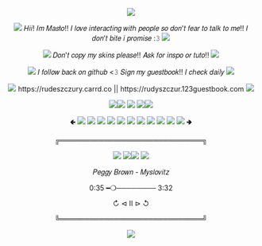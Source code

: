 <p align="center">
<img src=https://pixelsafari.neocities.org/dividers/bow/black.png>
<div align="center">
<p>  <img src=https://pixelsafari.neocities.org/favicon/fashion/bow/black5.png> 𝐻𝑖𝑖! 𝐼𝑚 𝑀𝑎𝑠ł𝑜!! 𝐼 𝑙𝑜𝑣𝑒 𝑖𝑛𝑡𝑒𝑟𝑎𝑐𝑡𝑖𝑛𝑔 𝑤𝑖𝑡ℎ 𝑝𝑒𝑜𝑝𝑙𝑒 𝑠𝑜 𝑑𝑜𝑛'𝑡 𝑓𝑒𝑎𝑟 𝑡𝑜 𝑡𝑎𝑙𝑘 𝑡𝑜 𝑚𝑒!! 𝐼 𝑑𝑜𝑛'𝑡 𝑏𝑖𝑡𝑒 𝑖 𝑝𝑟𝑜𝑚𝑖𝑠𝑒 :𝟹 <img src=https://pixelsafari.neocities.org/favicon/fashion/bow/black5.png> <p/>
<p> <img src=https://pixelsafari.neocities.org/favicon/fashion/bow/black5.png> 𝐷𝑜𝑛'𝑡 𝑐𝑜𝑝𝑦 𝑚𝑦 𝑠𝑘𝑖𝑛𝑠 𝑝𝑙𝑒𝑎𝑠𝑒!! 𝐴𝑠𝑘 𝑓𝑜𝑟 𝑖𝑛𝑠𝑝𝑜 𝑜𝑟 𝑡𝑢𝑡𝑜!! <img src=https://pixelsafari.neocities.org/favicon/fashion/bow/black5.png> <p/>
<p> <img src=https://pixelsafari.neocities.org/favicon/fashion/bow/black5.png> 𝐼 𝑓𝑜𝑙𝑙𝑜𝑤 𝑏𝑎𝑐𝑘 𝑜𝑛 𝑔𝑖𝑡ℎ𝑢𝑏 <𝟹 𝑆𝑖𝑔𝑛 𝑚𝑦 𝑔𝑢𝑒𝑠𝑡𝑏𝑜𝑜𝑘!! 𝐼 𝑐ℎ𝑒𝑐𝑘 𝑑𝑎𝑖𝑙𝑦 <img src=https://pixelsafari.neocities.org/favicon/fashion/bow/black5.png> <p/>
<p> <img src=https://pixelsafari.neocities.org/favicon/fashion/bow/black5.png> https://rudeszczury.carrd.co || https://rudyszczur.123guestbook.com <img src=https://pixelsafari.neocities.org/favicon/fashion/bow/black5.png> <p/>
<p align="center">
<img src=https://pixelsafari.neocities.org/dividers/plant/rose.gif><img src=https://pixelsafari.neocities.org/dividers/plant/rose.gif> <img src=https://gifcity.carrd.co/assets/images/gallery94/7a670b97.gif?v=7421cb56> <img src=https://pixelsafari.neocities.org/dividers/plant/rose.gif><img src=https://pixelsafari.neocities.org/dividers/plant/rose.gif>
<p align="center">
🢀  <img src=https://media.discordapp.net/attachments/684498367274811409/1189274938616586321/ab1.png?ex=659d9199&is=658b1c99&hm=623e73b2725a57cf32662ff6141ea99a1bd51c5c2c3077ecea2058d83584568a&=&format=webp&quality=lossless&width=25&height=25> 
<img src=https://media.discordapp.net/attachments/684498367274811409/1189274938876637275/mys.png?ex=659d9199&is=658b1c99&hm=e7136ba86e48fc5691e11e83b7b19937302883a413d3c847e147950268483edb&=&format=webp&quality=lossless&width=40&height=40> 
<img src=https://media.discordapp.net/attachments/684498367274811409/1189274939430281329/pp.png?ex=659d9199&is=658b1c99&hm=d00595c18c13a896552c03bfc633cb88f7d0a25950e1b5f900e8424508c1b353&=&format=webp&quality=lossless&width=55&height=55> 
<img src=https://media.discordapp.net/attachments/684498367274811409/1189274939728081158/tc.png?ex=659d9199&is=658b1c99&hm=999a960b5b03ce3ea029f1004dc3436361745e770bf9de57330cfccf47628da1&=&format=webp&quality=lossless&width=65&height=65> 
<img src=https://media.discordapp.net/attachments/684498367274811409/1189275172201566340/mcr.png?ex=659d91d0&is=658b1cd0&hm=41ce714357f82fd701b485dfb9ee5b08675d5ae1fb8799762af5db621dd99e70&=&format=webp&quality=lossless&width=72&height=72>
<img src=https://media.discordapp.net/attachments/684498367274811409/1189274939182829670/mys2.png?ex=659d9199&is=658b1c99&hm=5bf406f4195e54c25bb488a09b4a9e48235972b48303802a8e1d962129c8afc4&=&format=webp&quality=lossless&width=87&height=87> 
<img src=https://media.discordapp.net/attachments/684498367274811409/1189295643060084746/mcr2.png?ex=659da4e1&is=658b2fe1&hm=87f47ecc05d505a4b1916c034889517a5fa34af0d2f8b2eab0cbd70f56c1c067&=&format=webp&quality=lossless&width=72&height=72>
<img src=https://media.discordapp.net/attachments/872217789589504031/1189305027576221696/abb.png?ex=659dad9e&is=658b389e&hm=5d7486fc3c267129e6fcf56956d46420f37713bb852a3d1a7361a9d214500944&=&format=webp&quality=lossless&width=65&height=65> 
<img src=https://media.discordapp.net/attachments/684498367274811409/1189295642472890368/emo.png?ex=659da4e1&is=658b2fe1&hm=ec85833f3ed79bd8ce52252ef5374fc563e4162ac1db03e550746669e8112af0&=&format=webp&quality=lossless&width=55&height=55> 
<img src=https://media.discordapp.net/attachments/684498367274811409/1189295642770673735/emo2.png?ex=659da4e1&is=658b2fe1&hm=85414666904f466ee8349e41170c59fa00051cec984ff476b666c0e1adde511e&=&format=webp&quality=lossless&width=40&height=40> 
<img src=https://media.discordapp.net/attachments/684498367274811409/1189295643328528454/podsiadlo.png?ex=659da4e1&is=658b2fe1&hm=4abc8d3ef646697fe161a0ef0238444e222c901b3d4f26e94fb270f7348b7031&=&format=webp&quality=lossless&width=25&height=25> 🢂
<p align="center">
╔═════════════════════════════╗
<p align="center">
<img src=https://gifcity.carrd.co/assets/images/gallery92/c5f3c8a5.gif?v=7421cb56> <img src=https://gifcity.carrd.co/assets/images/gallery47/06ea90ae.gif?v=7421cb56><img src=https://gifcity.carrd.co/assets/images/gallery47/06ea90ae.gif?v=7421cb56> <img src=https://gifcity.carrd.co/assets/images/gallery92/c5f3c8a5.gif?v=7421cb56>
<p align="center">
𝑃𝑒𝑔𝑔𝑦 𝐵𝑟𝑜𝑤𝑛 - 𝑀𝑦𝑠𝑙𝑜𝑣𝑖𝑡𝑧
<p align="center">
0:35 ━❍──────── 3:32
<p align="center">
↻     ⊲  Ⅱ  ⊳     ↺
<p align="center">
╚═════════════════════════════╝
<p align="center">
<img src=https://pixelsafari.neocities.org/dividers/bow/black.png>
<p align="center">


